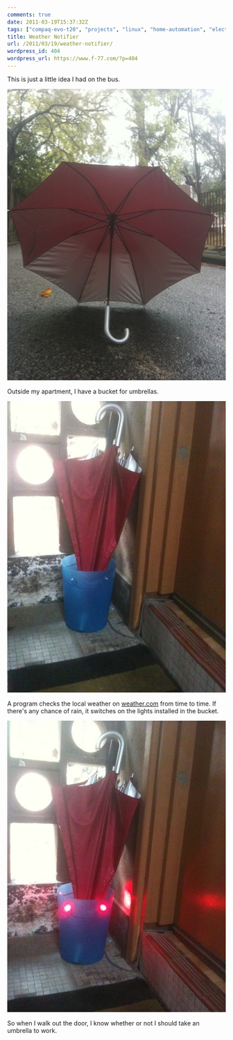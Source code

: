 ```yaml
---
comments: true
date: 2011-03-19T15:37:32Z
tags: ["compaq-evo-t20", "projects", "linux", "home-automation", "electronics"]
title: Weather Notifier
url: /2011/03/19/weather-notifier/
wordpress_id: 404
wordpress_url: https://www.f-77.com/?p=404
---
```


<p>This is just a little idea I had on the bus.</p>

<img class="lightbox thumb" src="/content/images/posts/2011/03/IMG_0465.jpg" />

<p>Outside my apartment, I have a bucket for umbrellas.</p>

<img class="lightbox thumb" src="/content/images/posts/2011/03/IMG_0469.jpg" />

<p>A program checks the local weather on <a href="https://www.weather.com">weather.com</a>
from time to time. If there's any chance of rain, it switches on the lights installed in the bucket.</p>

<img class="lightbox thumb" src="/content/images/posts/2011/03/IMG_0468.jpg" />

<p>So when I walk out the door, I know whether or not I should take an umbrella to work.</p>

